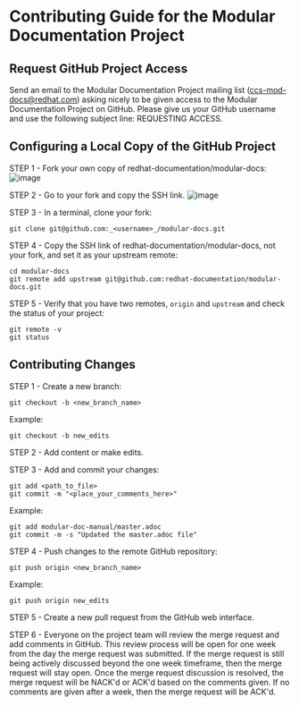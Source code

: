 # Contributing Guide for the Modular Documentation Project

## Request GitHub Project Access

Send an email to the Modular Documentation Project mailing list (ccs-mod-docs@redhat.com) asking nicely to be given access to the Modular Documentation Project on GitHub. Please give us your GitHub username and use the following subject line: REQUESTING ACCESS.

## Configuring a Local Copy of the GitHub Project

STEP 1 - Fork your own copy of redhat-documentation/modular-docs:
![image](https://github.com/redhat-documentation/modular-docs/assets/350907/e27b585e-f7f8-4b29-a62a-a0dbd025cebc)

STEP 2 - Go to your fork and copy the SSH link.
![image](https://github.com/redhat-documentation/modular-docs/assets/350907/829fb743-104a-4db1-848e-8a7cd4994376)

STEP 3 - In a terminal, clone your fork:

    git clone git@github.com:_<username>_/modular-docs.git

STEP 4 - Copy the SSH link of redhat-documentation/modular-docs, not your fork, and set it as your upstream remote:

    cd modular-docs
    git remote add upstream git@github.com:redhat-documentation/modular-docs.git

STEP 5 - Verify that you have two remotes, `origin` and `upstream` and check the status of your project:

    git remote -v
    git status

## Contributing Changes

STEP 1 - Create a new branch:

    git checkout -b <new_branch_name>

Example:

    git checkout -b new_edits

STEP 2 - Add content or make edits.

STEP 3 - Add and commit your changes:

    git add <path_to_file>
    git commit -m "<place_your_comments_here>"

 Example:

    git add modular-doc-manual/master.adoc
    git commit -m -s "Updated the master.adoc file"

STEP 4 - Push changes to the remote GitHub repository:

    git push origin <new_branch_name>

Example:

    git push origin new_edits

STEP 5 - Create a new pull request from the GitHub web interface.

STEP 6 - Everyone on the project team will review the merge request and add comments in GitHub. This review process will be open for one week from the day the merge request was submitted. If the merge request is still being actively discussed beyond the one week timeframe, then the merge request will stay open. Once the merge request discussion is resolved, the merge request will be NACK'd or ACK'd based on the comments given.  If no comments are given after a week, then the merge request will be ACK'd.
